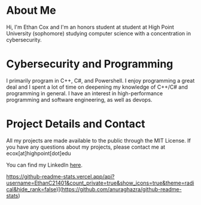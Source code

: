 # About Me
Hi, I'm Ethan Cox and I'm an honors student at student at High Point University (sophomore) studying computer science with a concentration in cybersecurity.


# Cybersecurity and Programming
I primarily program in C++, C#, and Powershell. I enjoy programming a great deal and I spent a lot of time on
deepening my knowledge of C++/C# and programming in general. I have an interest in high-performance programming and software engineering, as well as devops. <br />

# Project Details and Contact
All my projects are made available to the public through the MIT License. 
If you have any questions about my projects, please contact me at ecox\[at\]highpoint\[dot\]edu

You can find my LinkedIn [here](https://www.linkedin.com/in/ethan-cox-3b78511b6/). <br />


https://github-readme-stats.vercel.app/api?username=EthanC21401&count_private=true&show_icons=true&theme=radical&hide_rank=false)](https://github.com/anuraghazra/github-readme-stats)
